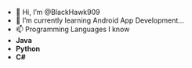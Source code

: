 - 👋 Hi, I’m @BlackHawk909
- 🌱 I’m currently learning Android App Development...
- 📫  Programming Languages I know
- **Java**
- **Python**
- **C#**

<!---
BlackHawk909/BlackHawk909 is a ✨ special ✨ repository because its `README.md` (this file) appears on your GitHub profile.
You can click the Preview link to take a look at your changes.
--->
